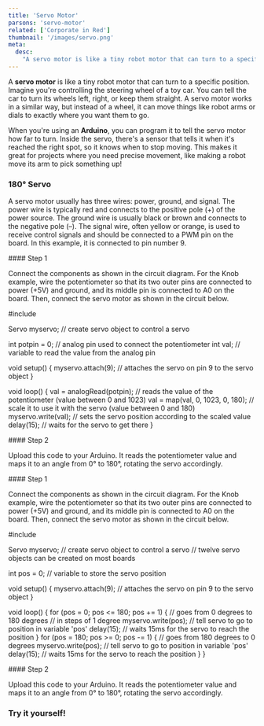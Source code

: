 ```yaml
---
title: 'Servo Motor'
parsons: 'servo-motor'
related: ['Corporate in Red']
thumbnail: '/images/servo.png'
meta:
  desc:
    "A servo motor is like a tiny robot motor that can turn to a specific position. Here's how you can program it in Arduino!"
---
```


A **servo motor** is like a tiny robot motor that can turn to a specific position. Imagine you're controlling the steering wheel of a toy car. You can tell the car to turn its wheels left, right, or keep them straight. A servo motor works in a similar way, but instead of a wheel, it can move things like robot arms or dials to exactly where you want them to go.

When you're using an **Arduino**, you can program it to tell the servo motor how far to turn. Inside the servo, there's a sensor that tells it when it's reached the right spot, so it knows when to stop moving. This makes it great for projects where you need precise movement, like making a robot move its arm to pick something up!

### 180° Servo

A servo motor usually has three wires: power, ground, and signal. The power wire is typically red and connects to the positive pole (+) of the power source. The ground wire is usually black or brown and connects to the negative pole (–). The signal wire, often yellow or orange, is used to receive control signals and should be connected to a PWM pin on the board. In this example, it is connected to pin number 9.


<collapsible title="Knob Circuit">
<step img="/images/servo_circuit_knob-pot.png">
#### Step 1

Connect the components as shown in the circuit diagram. For the Knob example, wire the potentiometer so that its two outer pins are connected to power (+5V) and ground, and its middle pin is connected to A0 on the board. Then, connect the servo motor as shown in the circuit below.
</step>
<step>
<div slot="left">

<syntax-highlight language="arduino">
#include <Servo.h>

Servo myservo;  // create servo object to control a servo

int potpin = 0;  // analog pin used to connect the potentiometer
int val;    // variable to read the value from the analog pin

void setup() {
  myservo.attach(9);  // attaches the servo on pin 9 to the servo object
}

void loop() {
  val = analogRead(potpin);            // reads the value of the potentiometer (value between 0 and 1023)
  val = map(val, 0, 1023, 0, 180);     // scale it to use it with the servo (value between 0 and 180)
  myservo.write(val);                  // sets the servo position according to the scaled value
  delay(15);                           // waits for the servo to get there
}
</syntax-highlight>

</div>
#### Step 2

Upload this code to your Arduino. It reads the potentiometer value and maps it to an angle from 0° to 180°, rotating the servo accordingly.
</step>
</collapsible>

<collapsible title="Sweep Circuit">
<step img="/images/servo_circuit_sweep.png">
#### Step 1

Connect the components as shown in the circuit diagram. For the Knob example, wire the potentiometer so that its two outer pins are connected to power (+5V) and ground, and its middle pin is connected to A0 on the board. Then, connect the servo motor as shown in the circuit below.
</step>
<step>
<div slot="left">

<syntax-highlight language="arduino">
#include <Servo.h>

Servo myservo;  // create servo object to control a servo
// twelve servo objects can be created on most boards

int pos = 0;    // variable to store the servo position

void setup() {
  myservo.attach(9);  // attaches the servo on pin 9 to the servo object
}

void loop() {
  for (pos = 0; pos <= 180; pos += 1) { // goes from 0 degrees to 180 degrees
    // in steps of 1 degree
    myservo.write(pos);              // tell servo to go to position in variable 'pos'
    delay(15);                       // waits 15ms for the servo to reach the position
  }
  for (pos = 180; pos >= 0; pos -= 1) { // goes from 180 degrees to 0 degrees
    myservo.write(pos);              // tell servo to go to position in variable 'pos'
    delay(15);                       // waits 15ms for the servo to reach the position
  }
}

</syntax-highlight>

</div>
#### Step 2

Upload this code to your Arduino. It reads the potentiometer value and maps it to an angle from 0° to 180°, rotating the servo accordingly.
</step>
</collapsible>

### Try it yourself!  

<!-- The following script block includes the initialization code for the Parsons widget -->
<script>
  // Define the initial Parsons problem code.
    var initial = 
      "#include &ltServo.h&gt\n" +
      "Servo myservo;\n" +
      "int pos = 0;\n" +
      "void setup() {\\n" +
      "  myservo.attach(9);\\n" +
      "}\n" +
      "void loop() {\\n" +
      "  for (pos = 0; pos <= 180; pos += 1) {\\n" +
      "    myservo.write(pos);\\n" +
      "    delay(5);\\n" +
      "  }\n" +
      "  delay(500);\n" +
      "  for (pos = 180; pos >= 0; pos -= 1) {\\n" +
      "    myservo.write(pos);\\n" +
      "    delay(5);\\n" +
      "  }\n" +
      "  delay(1500);\\n" +
      "}\n";
</script>
<parsons></parsons>
